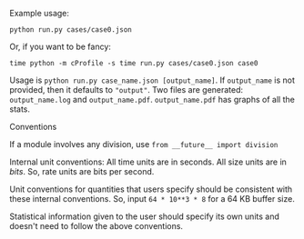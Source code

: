Example usage:

`python run.py cases/case0.json`

Or, if you want to be fancy:

`time python -m cProfile -s time run.py cases/case0.json case0`

Usage is `python run.py case_name.json [output_name]`. If `output_name` is not provided, then it defaults to `"output"`. Two files are generated: `output_name.log` and `output_name.pdf`. `output_name.pdf` has graphs of all the stats.

Conventions

If a module involves any division, use `from __future__ import division`

Internal unit conventions: All time units are in seconds. All size units are in *bits*. So, rate units are bits per second. 

Unit conventions for quantities that users specify should be consistent with these internal conventions. So, input `64 * 10**3 * 8` for a 64 KB buffer size.

Statistical information given to the user should specify its own units and doesn't need to follow the above conventions.
